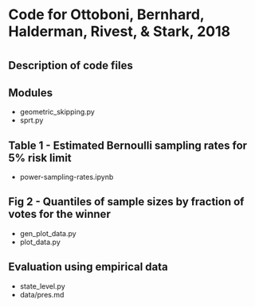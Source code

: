 # Code for Ottoboni, Bernhard, Halderman, Rivest, & Stark, 2018
#

## Description of code files

## Modules

* geometric_skipping.py
* sprt.py

## Table 1 - Estimated Bernoulli sampling rates for 5% risk limit

* power-sampling-rates.ipynb

## Fig 2 - Quantiles of sample sizes by fraction of votes for the winner

* gen_plot_data.py
* plot_data.py

## Evaluation using empirical data 

* state_level.py
* data/pres.md